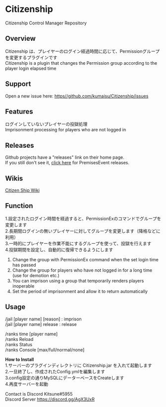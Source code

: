 # Citizenship
Citizenship Control Manager Repository  

## Overview  
  
Citizenship は、プレイヤーのログイン経過時間に応じて、Permissionグループを変更するプラグインです  
Citizenship is a plugin that changes the Permission group according to the player login elapsed time  
  
## Support  
Open a new issue here: [https//github.com/kumaisu/Citizenship/issues](https://github.com/kumaisu/Citizenship/issues)  
  
## Features  
ログインしていないプレイヤーの投獄処理  
Imprisonment processing for players who are not logged in  
  
## Releases  
Github projects have a "releases" link on their home page.  
If you still don't see it, [click here](https://github.com/kumaisu/Citizenship/releases) for PremisesEvent releases.  
  
## Wikis  
[Citizen Ship Wiki](https://github.com/kumaisu/Citizenship/wiki)  
  
## Function
1.設定されたログイン時間を経過すると、PermissionExのコマンドでグループを変更します  
2.長期間ログインの無いプレイヤーに対してグループを変更します（降格などに利用）  
3.一時的にプレイヤーを作業不能にするグループを使って、投獄を行えます  
4.投獄期間を設定し、自動的に復帰できるようにします  
  
1. Change the group with PermissionEx command when the set login time has passed  
2. Change the group for players who have not logged in for a long time (use for demotion etc.)  
3. You can imprison using a group that temporarily renders players inoperable  
4. Set the period of imprisonment and allow it to return automatically  
  
## Usage  
  
/jail [player name] [reason]    : imprison  
/jail [player name] release     : release  
  
/ranks time [player name]  
/ranks Reload  
/ranks Status  
/ranks Console [max/full/normal/none]  
  
**How to Install**  
1.サーバーのプラグインディレクトリに Citizenship.jar を入れて起動します  
2.一旦終了し、作成されたConfig.ymlを編集します  
3.config設定の通りMySQLにデーターベースをCreateします  
4.再度サーバーを起動  
  
Contact is Discord Kitsune#5955  
Discord Server https://discord.gg/AgX3UxR  

